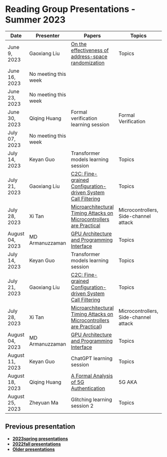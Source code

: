 # Reading Group Presentations - Summer 2023
| Date         | Presenter | Papers                                                                                                                       | Topics                          | Venue              | Year            | Recording     | Slides     |
|--------------|-----------|------------------------------------------------------------------------------------------------------------------------------|---------------------------------|--------------------|-----------------|-----------|--------|
|June 9, 2023| Gaoxiang Liu | [On the effectiveness of address-space randomization](https://dl.acm.org/doi/10.1145/1030083.1030124) | Topics | CCS | 2004 | [Recording](https://buffalo.zoom.us/rec/share/RPvC5eBzhsG8bcLcstGkb17kLmaHsXAPggCOHozWhZYJhLKotL8ue6172g9y4vvR.9UkNvJJp-GeOdQPE) | [Slides](link) |
|June 16, 2023| No meeting this week |  | | | | |  |
|June 23, 2023| No meeting this week |  | | | | |  |
|June 30, 2023| Qiqing Huang | Formal verification learning session | Formal Verification | Conference | Year | [Recording](https://buffalo.zoom.us/rec/share/oO7oP0s-LGZtcBsrdGaDiBWRn9s5VdOc0OCLhkbn6MH77D5YCGv2fXnWIWXZv5PF.6h7NHY_xWEXtsHz6) | [Slides](link) |
|July 07, 2023| No meeting this week |  | | | | |  |
|July 14, 2023| Keyan Guo | Transformer models learning session | Topics | Conference | Year | [Recording](https://buffalo.zoom.us/rec/share/ZZohHWR9fODC9Sw0PrFz_-rdSEvqSXu6QEjQwWhT1D2liCUMK7rWb3mCmSeS4N3g.1QgNhHxGnOQyeoM0) | [Slides](link) |
|July 21, 2023| Gaoxiang Liu | [C2C: Fine-grained Configuration-driven System Call Filtering](https://dl.acm.org/doi/abs/10.1145/3548606.3559366) | Topics | CCS | 2022 | [Recording](https://buffalo.zoom.us/rec/share/lmkdlR4bLtmU6p3djXPdCnUxlpu5_LQCE286P86GTGzcEbx5PpI6axNSm5iNt2gS.Id_Jnwj1J97wk5Io) | [Slides](link) |
|July 28, 2023| Xi Tan | [Microarchitectural Timing Attacks on Microcontrollers are Practical](https://github.com/Mr-xn/BLACKHAT_Asia2023/blob/main/AS-23-Pinto-Hand-Me-Your-Secret-MCU.pdf) | Microcontrollers, Side-channel attack | blackhat asia | 2023 | [Recording](https://buffalo.zoom.us/rec/share/OlSF2jl8qU-yK41Pa050uPD-Yjw9zs6T6bh5J94MsXns2fzF8Q2jkO2uFmLnaO76.Cz8QjtLCOOJcux70) | [Slides](link) |
|August 04, 2023| MD Armanuzzaman | [GPU Architecture and Programming Interface]() | Topics | NA | NA | [Recording](link) | [Slides](link) |
|July 14, 2023| Keyan Guo | Transformer models learning session | Topics | Conference | Year | [Recording](link) | [Slides](link) |
|July 21, 2023| Gaoxiang Liu | [C2C: Fine-grained Configuration-driven System Call Filtering](https://dl.acm.org/doi/abs/10.1145/3548606.3559366) | Topics | CCS | 2022 | [Recording](link) | [Slides](link) |
|July 28, 2023| Xi Tan | [Microarchitectural Timing Attacks on Microcontrollers are Practical](https://github.com/Mr-xn/BLACKHAT_Asia2023/blob/main/AS-23-Pinto-Hand-Me-Your-Secret-MCU.pdf)) | Microcontrollers, Side-channel attack | blackhat asia | 2023 | [Recording](link) | [Slides](link) |
|August 04, 2023| MD Armanuzzaman | [GPU Architecture and Programming Interface]() | Topics | NA | NA | [Recording](link) | [Slides](https://docs.google.com/presentation/d/1j9COu4bqjQDaYvUqjLnGpjAMjsQLO3Hrsw9uB9JYFtM/edit?usp=sharing) |
|August 11, 2023| Keyan Guo | ChatGPT learning session | Topics | Conference | Year | [Recording](link) | [Slides](link) |
|August 18, 2023| Qiqing Huang | [A Formal Analysis of 5G Authentication](https://dl.acm.org/doi/pdf/10.1145/3243734.3243846) | 5G AKA | CCS | 2018 | [Recording](link) | [Slides](link) |
|August 25, 2023| Zheyuan Ma | Glitching learning session 2 | Topics | Conference | Year | [Recording](link) | [Slides](link) |

## Previous presentation
- **[2023spring presentations](history/2023spring.md)**
- **[2022fall presentations](history/2022fall.md)**
- **[Older presentations](history/History.md)**
